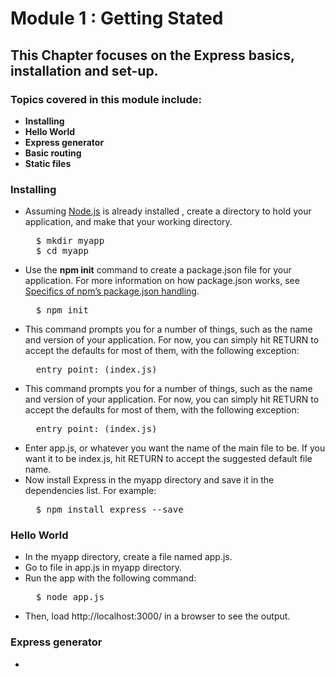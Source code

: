 # Module 1 : Getting Stated

## This Chapter focuses on the Express basics, installation and set-up.

### Topics covered in this module include:

- **Installing**
- **Hello World**
- **Express generator**
- **Basic routing**
- **Static files**

### Installing

- Assuming [Node.js](https://nodejs.org) is already installed , create a directory to hold your application, and make that your working directory.<br>
    <pre>
    $ mkdir myapp
    $ cd myapp</pre>
- Use the **npm init** command to create a package.json file for your application. For more information on how package.json works, see [Specifics of npm’s package.json handling](https://docs.npmjs.com/files/package.json).<br>
    <pre>
    $ npm init</pre>
- This command prompts you for a number of things, such as the name and version of your application. For now, you can simply hit RETURN to accept the defaults for most of them, with the following exception:<br>
    <pre>
    entry point: (index.js)</pre>
- This command prompts you for a number of things, such as the name and version of your application. For now, you can simply hit RETURN to accept the defaults for most of them, with the following exception:<br>
    <pre>
    entry point: (index.js)</pre>
- Enter app.js, or whatever you want the name of the main file to be. If you want it to be index.js, hit RETURN to accept the suggested default file name.
- Now install Express in the myapp directory and save it in the dependencies list. For example:<br>
    <pre>
    $ npm install express --save</pre>

### Hello World

- In the myapp directory, create a file named app.js.
- Go to file in app.js in myapp directory.
- Run the app with the following command:<br>
    <pre>
    $ node app.js</pre>
- Then, load http://localhost:3000/ in a browser to see the output.

### Express generator

- 